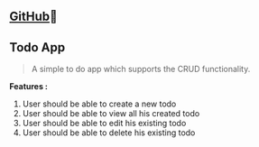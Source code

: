 ## [GitHub](https://github.com/AnchalSharma20/todo-list/tree/main)🚀

## Todo App
> A simple to do app which supports the CRUD functionality.


**Features :**
1. User should be able to create a new todo
2. User should be able to view all his created todo
3. User should be able to edit his existing todo
4. User should be able to delete his existing todo

